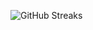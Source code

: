![GitHub Streaks](https://github-streaks-mqc9.onrender.com/streak/happilli/image?theme=midnight&cache_bust=1743141349&lang=ja)
